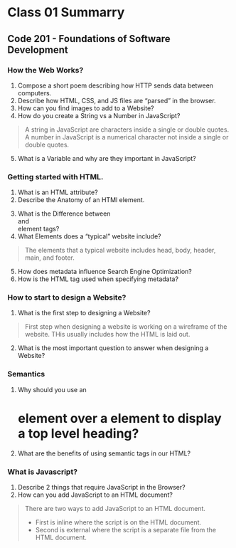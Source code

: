 # Class 01 Summarry
## Code 201 - Foundations of Software Development


### How the Web Works?
1. Compose a short poem describing how HTTP sends data between computers.
2. Describe how HTML, CSS, and JS files are “parsed” in the browser.
3. How can you find images to add to a Website?
4. How do you create a String vs a Number in JavaScript?
  > A string in JavaScript are characters inside a single or double quotes. A number in JavaScript is a numerical character not inside a single or double quotes.
5. What is a Variable and why are they important in JavaScript?

### Getting started with HTML.
1. What is an HTML attribute?
2. Describe the Anatomy of an HTMl element.
  >  
3. What is the Difference between <article> and <section> element tags?
4. What Elements does a “typical” website include?
  > The elements that a typical website includes head, body, header, main, and footer.
5. How does metadata influence Search Engine Optimization?
6. How is the <meta> HTML tag used when specifying metadata?

### How to start to design a Website?
1. What is the first step to designing a Website?
  > First step when designing a website is working on a wireframe of the website. THis usually includes how the HTML is laid out.
2. What is the most important question to answer when designing a Website?

### Semantics
1. Why should you use an <h1> element over a <span> element to display a top level heading?
2. What are the benefits of using semantic tags in our HTML?

### What is Javascript?
1. Describe 2 things that require JavaScript in the Browser?
2. How can you add JavaScript to an HTML document?
  > There are two ways to add JavaScript to an HTML document. 
  > * First is inline where the script is on the HTML document. 
  > * Second is external where the script is a separate file from the HTML document.
